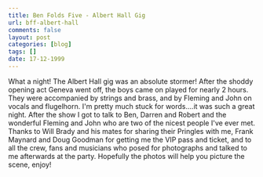 ```yaml
---
title: Ben Folds Five - Albert Hall Gig
url: bff-albert-hall
comments: false
layout: post
categories: [blog]
tags: []
date: 17-12-1999
---
```

What a night! The Albert Hall gig was an absolute stormer! After the shoddy opening act Geneva went off, the boys came on played for nearly 2 hours. They were accompanied by strings and brass, and by Fleming and John on vocals and flugelhorn. I'm pretty much stuck for words....it was such a great night. 
After the show I got to talk to Ben, Darren and Robert and the wonderful Fleming and John who are two of the nicest people I've ever met. Thanks to Will Brady and his mates for sharing their Pringles with me, Frank Maynard and Doug Goodman for getting me the VIP pass and ticket, and to all the crew, fans and musicians who posed for photographs and talked to me afterwards at the party. Hopefully the photos will help you picture the scene, enjoy!